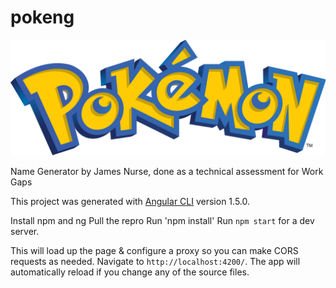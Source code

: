 # pokeng

![Pokemon logo](/workspace/poke/src/assets/images/pokemonLogo.png)

Name Generator by James Nurse, done as a technical assessment for Work Gaps

This project was generated with [Angular CLI](https://github.com/angular/angular-cli) version 1.5.0.

Install npm and ng
Pull the repro
Run 'npm install'
Run `npm start` for a dev server. 

This will load up the page & configure a proxy so you can make CORS requests as needed.
Navigate to `http://localhost:4200/`. The app will automatically reload if you change any of the source files.

